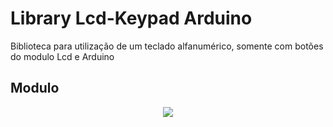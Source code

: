 # Library Lcd-Keypad Arduino
Biblioteca para utilização de um teclado alfanumérico, somente com botões do modulo Lcd e Arduino

## Modulo

<p align="center">
  <img src="https://http2.mlstatic.com/display-lcd-keypad-shield-16x02-com-teclado-botoes-arduino-D_NQ_NP_126101-MLB20282600190_042015-F.jpg>"
</p>

